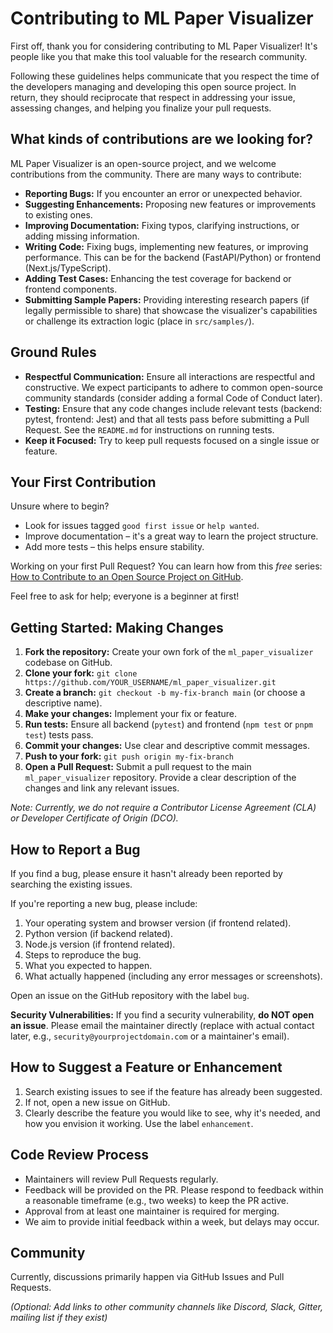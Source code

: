 # Contributing to ML Paper Visualizer

First off, thank you for considering contributing to ML Paper Visualizer! It's people like you that make this tool valuable for the research community.

Following these guidelines helps communicate that you respect the time of the developers managing and developing this open source project. In return, they should reciprocate that respect in addressing your issue, assessing changes, and helping you finalize your pull requests.

## What kinds of contributions are we looking for?

ML Paper Visualizer is an open-source project, and we welcome contributions from the community. There are many ways to contribute:

- **Reporting Bugs:** If you encounter an error or unexpected behavior.
- **Suggesting Enhancements:** Proposing new features or improvements to existing ones.
- **Improving Documentation:** Fixing typos, clarifying instructions, or adding missing information.
- **Writing Code:** Fixing bugs, implementing new features, or improving performance. This can be for the backend (FastAPI/Python) or frontend (Next.js/TypeScript).
- **Adding Test Cases:** Enhancing the test coverage for backend or frontend components.
- **Submitting Sample Papers:** Providing interesting research papers (if legally permissible to share) that showcase the visualizer's capabilities or challenge its extraction logic (place in `src/samples/`).

## Ground Rules

- **Respectful Communication:** Ensure all interactions are respectful and constructive. We expect participants to adhere to common open-source community standards (consider adding a formal Code of Conduct later).
- **Testing:** Ensure that any code changes include relevant tests (backend: pytest, frontend: Jest) and that all tests pass before submitting a Pull Request. See the `README.md` for instructions on running tests.
- **Keep it Focused:** Try to keep pull requests focused on a single issue or feature.

## Your First Contribution

Unsure where to begin?

- Look for issues tagged `good first issue` or `help wanted`.
- Improve documentation – it's a great way to learn the project structure.
- Add more tests – this helps ensure stability.

Working on your first Pull Request? You can learn how from this _free_ series: [How to Contribute to an Open Source Project on GitHub](https://egghead.io/courses/how-to-contribute-to-an-open-source-project-on-github).

Feel free to ask for help; everyone is a beginner at first!

## Getting Started: Making Changes

1.  **Fork the repository:** Create your own fork of the `ml_paper_visualizer` codebase on GitHub.
2.  **Clone your fork:** `git clone https://github.com/YOUR_USERNAME/ml_paper_visualizer.git`
3.  **Create a branch:** `git checkout -b my-fix-branch main` (or choose a descriptive name).
4.  **Make your changes:** Implement your fix or feature.
5.  **Run tests:** Ensure all backend (`pytest`) and frontend (`npm test` or `pnpm test`) tests pass.
6.  **Commit your changes:** Use clear and descriptive commit messages.
7.  **Push to your fork:** `git push origin my-fix-branch`
8.  **Open a Pull Request:** Submit a pull request to the main `ml_paper_visualizer` repository. Provide a clear description of the changes and link any relevant issues.

_Note: Currently, we do not require a Contributor License Agreement (CLA) or Developer Certificate of Origin (DCO)._

## How to Report a Bug

If you find a bug, please ensure it hasn't already been reported by searching the existing issues.

If you're reporting a new bug, please include:

1.  Your operating system and browser version (if frontend related).
2.  Python version (if backend related).
3.  Node.js version (if frontend related).
4.  Steps to reproduce the bug.
5.  What you expected to happen.
6.  What actually happened (including any error messages or screenshots).

Open an issue on the GitHub repository with the label `bug`.

**Security Vulnerabilities:** If you find a security vulnerability, **do NOT open an issue**. Please email the maintainer directly (replace with actual contact later, e.g., `security@yourprojectdomain.com` or a maintainer's email).

## How to Suggest a Feature or Enhancement

1.  Search existing issues to see if the feature has already been suggested.
2.  If not, open a new issue on GitHub.
3.  Clearly describe the feature you would like to see, why it's needed, and how you envision it working. Use the label `enhancement`.

## Code Review Process

- Maintainers will review Pull Requests regularly.
- Feedback will be provided on the PR. Please respond to feedback within a reasonable timeframe (e.g., two weeks) to keep the PR active.
- Approval from at least one maintainer is required for merging.
- We aim to provide initial feedback within a week, but delays may occur.

## Community

Currently, discussions primarily happen via GitHub Issues and Pull Requests.


_(Optional: Add links to other community channels like Discord, Slack, Gitter, mailing list if they exist)_
